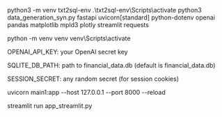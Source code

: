 python3 -m venv txt2sql-env
 .\txt2sql-env\Scripts\activate
 python3 data_generation_syn.py
 fastapi
uvicorn[standard]
python-dotenv
openai
pandas
matplotlib
mpld3
plotly
streamlit
requests

python -m venv venv
venv\Scripts\activate

OPENAI_API_KEY: your OpenAI secret key

SQLITE_DB_PATH: path to financial_data.db (default is financial_data.db)

SESSION_SECRET: any random secret (for session cookies)

uvicorn main1:app --host 127.0.0.1 --port 8000 --reload

streamlit run app_streamlit.py

